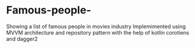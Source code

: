 # Famous-people-
Showing a list of famous people in movies industry 
Implemimented using MVVM architecture and repository pattern with the help of kotlin corotiens and dagger2
